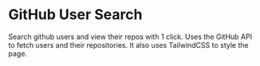# GitHub User Search

Search github users and view their repos with 1 click.
Uses the GitHub API to fetch users and their repositories. It also uses TailwindCSS to style the page.
